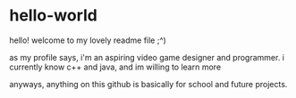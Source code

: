 # hello-world

hello! welcome to my lovely readme file ;^)

as my profile says, i'm an aspiring video game designer and programmer.
i currently know c++ and java, and im willing to learn more

anyways, anything on this github is basically for school and future 
projects. 
